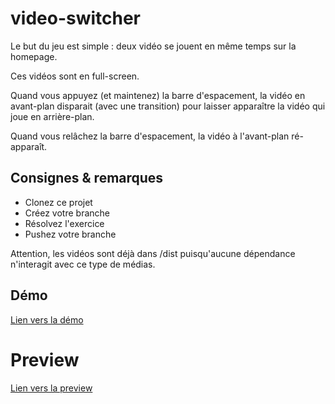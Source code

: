 # video-switcher
Le but du jeu est simple : deux vidéo se jouent en même temps sur la homepage.

Ces vidéos sont en full-screen.

Quand vous appuyez (et maintenez) la barre d'espacement, la vidéo en avant-plan disparait (avec une transition) pour laisser apparaître la vidéo qui joue en arrière-plan.

Quand vous relâchez la barre d'espacement, la vidéo à l'avant-plan ré-apparaît.

## Consignes & remarques

- Clonez ce projet
- Créez votre branche
- Résolvez l'exercice
- Pushez votre branche

Attention, les vidéos sont déjà dans /dist puisqu'aucune dépendance n'interagit avec ce type de médias.

## Démo
[Lien vers la démo](http://cepegra-labs.be/webdesign/2017/cours/js/video-switch/)

# Preview
[Lien vers la preview](https://htmlpreview.github.io/?https://github.com/bruxellesformationcepegra/video-switcher/blob/florence/dist/index.html)
